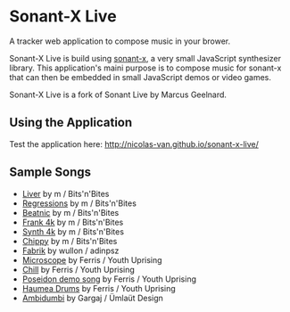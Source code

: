 Sonant-X Live
=============

A tracker web application to compose music in your brower.

Sonant-X Live is build using [sonant-x](https://github.com/nicolas-van/sonant-x), a very small JavaScript
synthesizer library. This application's maini purpose is to compose music for sonant-x that can then be embedded in
small JavaScript demos or video games.

Sonant-X Live is a fork of Sonant Live by Marcus Geelnard.

Using the Application
---------------------

Test the application here: http://nicolas-van.github.io/sonant-x-live/

Sample Songs
------------

* [Liver](http://nicolas-van.github.io/sonant-x-live/#N4Igzg9gdg5gMgUyiAXAZgOwBpzRgEQEMAXQ1AbVAjAGMBGAfQhuNWxGvoYBMFWUADDk6NexAK5QEqIR1qMAHkgBuM4fIbKIAG1R0AnACZ1XAO6FlCAGYQATgFtUaE4aYs2LnnzVyarsZLSKOycrkpQqoKeWroohgJ0nuaWNg5OOFAQAJZgCAxWhLy2PioMJKQ0ANZsABz6OKVg4mCkWcgodIZoACwNEQy2CNoIhLl6aABsk33KDPajxAjFHfqJIFYK%2BVnai8vG65tWgwCOqACsNWj1BwMIkFCEUDRBhme9N7zahACeDMRZ9iCExwGy8X1%2BhHs%2FE6a1BAAdHvkTqhgTcEVAylC9N12NobEwNEcEKcoiA8RB8odkR0cOSkcSUbT8ZDofozkyKclrHZHKS4RREsYhEJBVhRcKsBKpZKZdK5bKFfKlYqVUqALo4GgUUDtch0N4y%2FW9EVnIVinGqy0m41ig0ms367DS%2FXA9UAXywOoFdttNv1DotyvlRsNPv9oadCv19XdnpAuqDVqTiZTirVHq9KHIqZzybzscz2fzxdzpfTcYTJarpeT5cLNYb1dVdfjFEb7abwpblY7vZL3bbnaH7fTLZEbn4IQ0Yh844CUlnGnCkVk45iqFe7N8jC5qV5%2B1CE9QNU8M9Jh%2FnQToJ98YRUemiOj0qySFm5aTiGWyuXyhSWJX6cpCCqJx9H0dhGmaVp2jOKYphmW5hlGK8BFQ1CEPmFp%2FziM4t1BKxtl2DcQSpBl0CMEjbnuR5ng3XDKM%2BH4%2FgBIIb1BRiISxFAJmueFESJEk8M2dFMX4CZcXxccBJ8Ol8OpNZZOpd46RZc4JM5N893SEB%2BSzUV9KwYxxWHEy%2B3VTVtVbPS0DM0z8wHPSujs2ygwcosXOc5sMys9zPI8qU3P8vy028ntgqCgRAvC6LItCwcIvCqKEv8pKYr80dvPHZh%2BBvOdvHPac%2BECRcuGXErGHXAqzE0nkStcbLj1PfLV1ofwioXKq7wiOrNCfTqGF3WrSUyHI8gKIoUVkUogJAlAzim%2FomhaQg2lQboDAQwYkLGFBugmAQIP6TCiI6GzKIInZsNhUiSToAQ0DQfZQUGainiveIGKGJj%2FkBNbPvBUS9FRPiMWkubKJE1SOgEG86Sk6lZFkm6ZPxMGtxUrjr3Ugaao%2FWRdN8iVEkSZK0rLCys3rQ1AyjC06BpkUGfNSN6cjRm2ep7BWdpjnufZ1LSbMgWydM4XBeHMWRZHOKs3FlzJbl6sFalpWZcJlXpYreKNYlt0xw0BrghMURmuNrwJA6lrSvvGlt162JNzNwa8c8Q2pz8c2esvHqyttw9Ksd28cZSIbZBGn9xuwhbZhm6o5ujhglugvR5s2oYRh27oanQkBSmO7D4lkfDCIL87qX2ovNhe6AaJeA0Pi%2B34fqCSuwSYqHW5EsHO8RDuOQJLhu%2F7uSyMR1GEf7vuyXxZ3eXxgUxUX4nF8V1e0wpygfL5vNt8TXek33gsfLX3tlZP2s1fPzWqav1WtdlnXT8vx%2Fdfv9Xb5TM%2BX9c5%2BP%2F7PXMoG3cEbO2Z4rYmwti3M2vtwH2zoluccs9iJBzdk1fgVs2qQNQNcQ8MDHyxBDEHJBn54zfjGn%2BZYCdY4bnWjeSCy1VrQwwFuUoW0M4oQmPTDCCwC7dFbhdE6zgbhg0MPoCYT0q53Brm9eB%2F1vosUZA3AGUM6B0HYCDekJIhEaKhhgIRcNCQT2nhSEet1h7UnRsyTGhhlIz1xnPHABNgyGUXmaP%2BEUNQgC1JTLeYY%2FEBg5qmEM1pQwOjOIE20rovJv2Cb6UJnMmyxO3uGE0EToxWi%2Fu42UmTv7RJvrkssv8Cn%2FzflknMOSykVOKV2IpZSMkALjFlYB7sIHlXNsVKqigbawMqgYA8GhiFrEPIbVEF5TZB29igHBrUGB4KDr0iiRD7EPlIaNX8E1STTWIBUOOdBMAISTitdohcE5sOQmtThaw848OWH086JdbllzIvoGoEiqLSNoigOocim4KO4j8wGOEIb8XLsCjEujsbw1HsPZGttFJkX0VYsS1w6TEPnnpFxiRnBYuqRrTx3jN66j2UTM6jMHRnWJdTIypLzTkpJfSqlhoKU0vptSom3Q6WSjcp0ZwIonIijQOyPl2L%2BVikFWKUVeyhUSt5TKw0krxXCrlQK9kPKmXSrVbFGJiqxUapplK3VCSDXs3VaalVCTzXGuZoak15qtX5LqUfMKjq8nH1xeU2p7r6mlK9Z%2FT1LqAr%2Bt9SFfWXBUGgPGXlLBnTZndLNgHeidtiFCOGcA3KMywFoI6Rg2N3V%2BoJoQTMtFX41mR1uYYQ6MdtnATjoYfY9Dk5fLof0M5O0rjgW4VhPYibi6XWWNo2FfDxKUWrg8GRcQegAubn9JR7cuIPTBZo5BOiuI1FsRSKFJIx4mNhQpceCLJ5cUMLDOxIcXY6W1gZIyWBZUBtFhvfJrLQw2nZW459B8OXvudJ%2B50Poak%2BttXE79aS%2F0qmSWGJmITf3GlSuBl9FqoygeA1%2Bnm9kg13vtW6jDIUAPBqddrbD%2F6HV4Zw8RwjVT3EZUaUAnKZtM0RujbAuZa4%2BqwOLSgtNaCvbtSgUHZjMzKo5vY%2BHchGzA5bJ2die6Fpc6LSgkc7Bhg6ColYenc5p0ehqM7SdeIbFDgPOXbC14OdnpSLHZ85TU6%2FlvI4oCx0i6wZ6YYJDI9B1%2B6bpRjupdcL90kn2BjfgZw90aTPQ4i9D8RRLyiyTEjQsH1b0g7Frl6HYsUeqWlj%2BGWClZavjl7%2BeWT4FcfkV1eGVPG2AgKYRAMEgtCKQNwAACuUJY7R9BuiAA) by m / Bits'n'Bites
* [Regressions](http://nicolas-van.github.io/sonant-x-live/#N4Igzg9gdg5gMgUyiAXARjQBgDTmjAEQEMAXI1AbVAjAGM0B9CWk1AdlxvoYBMFWUOEF0Z8SAVygJUQkQwAeSAG4zOdRkogAbVACY0ANjXcA7kSUIAZhABOAW1Rpjupi3bPe%2FVcLouxk6XQnH1oXRSgVQQ9NHRRdAGYAVg8zC2t7R1woCABLMAQGSyI%2BG29lBlIyWgBrdgAOAE5ccrBxMDIc5HQEgBZmiIYbBC0EInzHHt1EppByuzGSBFL0Hr6QS3lCnK1F5d1cDcKhgEdUOsxdGcOhyCgiKFpAjCN1zb4tIgBPBhIcu0D4gc3sMvhU7AIMIDXgwAA73I4IU7oIGw%2BFEcGOTDJEBaaxMdQIpFCXEQQqbSwnTI4vEUxGoKEksEQxJ1XCM1JWWwOZEgGGUHAC7A4fb7JyAkXYMVC6WCiVSvp9ZJGPr7ZKAvqCzUy7Va3U6gC6uFolFAXQoaEmOsllsFFv2ODtkvitptTpd9u1jvd0sdaGdPtdfoF%2BoAvthTZQ%2FcktVHPUkffG0AkE9HJcmHfGY5mUzmgwnARng2GIyhzfFWVmKwmq37WUmjBma7oG06q7by3Gax369X80LQ%2BGQGakwWrXrx2PJxPxwOS%2Ba0G2p0vp8vV5hZ0PI821zuV3uxxuzfvj7vT%2Bvi5vSyfr2fl4f%2Bbeb0%2BDRej4%2F38%2Fzxu5MwBBwQqIXhRABngSFI3hyOEkTBHIMR6Ik2JyBy6TcrIviuH%2BHhiBB6H%2BOBwFcGEyhUoRDBwXECEpOYnIZMB2R5AURQlGUAyVEQNSoIkQgtG0HRdGgXH9EogzDKM4woD05zcQM8ztEsji6GshyWNsux6CitJIgYmBCNcCC3PcjzwUpwIfN8vz%2FN4hzvKC6ICLpmxwlAhJWY5aIYsBjJyJp3iMsplKeTSAXEnidm%2BXiyFct4fJXpOoqSglThJdg4qJWlTjxclTifh%2BMqGiAxqlnOFocBOJVWuVMY9KV1o1XqlWetVFVNeeg5vjlHWTg1lX3qWFoarlnV7r1FBDYNa4jWNU1TpN43TTOr4PvNc0vm1S0rctRZrbFm0bf2i07Xtm2ht%2BBK%2FmcxiAfZl2gQEOHcFB90aNoT0MJFtFoaEGEXSEfhAZ9f1gYEAMKMRBHoeRIPvahWS5PkhTFPJKDaUJFQkFUtQoIJswDK07REJ0qA9GgMzlEMIxjIEPTaf%2BcwLEjebQipOwMxpAVYPE8T7NCNzQIZTy6A5nhmT8fxUyiNnfGF6AvIcTkuVjKLy9LWCstSpLecFbI0uSWvqwr2KMirdT%2Fuy1EodF61ZWlmVpal1sO%2BlR1nvlhVUJe5otQGHDdU1DUOl7vs%2B37XsB8HNXlf7tXR2H0clbNy1R2Vgcp%2BHcfVSNSfO0NCfZxtue7VNBd5znB2jSX%2Bdl4XR3F9XHW1xXn4nReP5uCg%2F5yNh4PcHhwM3Y93fPbEUyIQS0P0h450oGrpFdyDvf3URESL2RL0UaPX3j3RcOMYjyxYLTrHo%2BxmO6NzPH44TEmrKj5NiYEBic2rdNyXslFM6pSNQv5dISZgBj%2Fj0gZB4Tw2Cy1MqCCy4toSSyZETbEct4Q%2BTiErdyAg6hrC8gSZBIVSQ%2FyRMEPyAUGShQ8g0F4Zs0hRWAjFcu%2B5Ha2ido7ZKdc7xGhNB7eqocKqJAGgJJo9DuExmmN7Vac5WFFyro3OaDcJEuykXI%2BuCjpFKO2nQlRH5ZEaOPFoxRE1lF6KfM3QcrdMIgTnjdBeg9QbL2seREeN0t7c1IlPGeuF%2FpYX4HddAbivoDxBvY9%2BpEnGwwYgjZiQRD7CTYhxFAzoLjBAvnxdgXEmo42EnfSmZx%2BGkxkvTfeDRubKU%2FnsNmv9BZC15ncEBxkJYgnMmLH61l6lwPbkUtyzlkHtNRM5FWlp9aa1%2FrgskCthk4O1qSaWwyt5CFoclfYgJ5kpRtsspZiyEoLISsKZZCpsBKi2Y3V2HDhwYG0ZosuGBFyGN3JnC0Zym4XMTJaSOBgPTXOnJnZ5PQmgCT6AJOq9yZqPLrD0ZIAkHS8MBcNAxUL9FqPeY%2BXRsLdRIoRSikMp1uBTw7gSCx5ivH4U%2BowfxN1yIk2cWPc21CKVfWxZ466v1bqEo8CSxl9jMAwXQlvKE9F4ZMSRtJaJx9YlYEFQwPGyT0DYzJqJLJ6B4iPxeC%2FNSUq1bFJZqUpmAUWTxCuJsKp%2FNakwJaVA1A4Dha2Q8kmYIiDOkBXNcrK1aSsHcHGfrfBVIiG%2FwoaQiEDRDYRSpR9XAtCTxrJWesjKyzZSrI2dGlRRyioeyDj6QSELbSJA9AJLNkKIUCK6tmF0EdAyBxEa1YqubJSVuzaIiFfDq2JAjmW08hgWz8J9AYNtbBsqZ1eRVPtMYB2SgMNlKt%2BbwVLkMDm8dQ7DDjrTcOgRqLkV5RhWiu8a6V0LXhVuuF4jd3Qp3eunRm7j0HgxS3M6bcN5XVelYolNjoKkrXvoNYSEg0w0ZVPDegMV73pZWDTlX12Vvq5R%2B7wvLd4RLPrkoVGNOJiolQTLomaDDPwGJk8SC4Fyo1kiqxm6qVXf11r%2FNghSTIiWAUZOIPQhawNNcjOpItpZsAo%2FLZBbG0F6C5hM%2FErq9Z%2BRIwQ3jyCfWTI8gkQhgaqHBt5OtTqSyJTxWU1uxN7t2qNQBcnLTXUhG6a07nFNgidNFtrauIzy6z3ls4QejdR7bPbv3VZuzTmHPnvs85xzNnPNAo825zUxjqBXoEKBnuHj8VA1eqy2Ca8FxQnfTJ7k8X0J0sZXi2eBK%2B6MoHkBlwgSf1vXAygocO9wlI0zajGJmNvnVXQ8JJDV9dUjrFZhh%2BugwFRIYHhpGDiP4aonlq3%2Bzo6jEco3zGp6AOVMcgY0xWxrmNWrYELdjAU1UdNaRgANGtsHsxE0Jz1QVSO8eluQ3j3KQ3ydvKO7ZWp4oxuu9gO7hz2FJo06Znz1m3upo%2B%2FtPzP2tquf%2B6uv7%2FnfuA9BwD7zEPgfg6B59y7cPLOqYvflGwEATCIBQxyxJUAeAAAVKhLC6M6EMQAAA%3D) by m / Bits'n'Bites
* [Beatnic](http://nicolas-van.github.io/sonant-x-live/#N4Igzg9gdg5gMgUyiAXARgCxoDTmjAEQEMAXI1AbVAjAGM0B9CWk1AdlxvoYBMFWUABk51GfEgFcoCVMJBdGADyQA3VDnmiGKiABtUAJgCsRkdwDuRFQgBmEAE4BbWWYNMW7V734vNtN%2BJSMkJeylBq6F46%2BijGpn5ultZ2Tr5QEACWYAgMNkR89r6qDKRktADW6oJyxWASYGQZyCEgxfYIughE2ahGAJxsNeEMjt0kCIWxRhi4Noq5Gbrjkwaz8zbtAI691WsM7ZBQRFC0wcYzIHPeukQAngwkGY7BGld8N%2FdEjgIAzK%2FzAAdjrktqgLlcgVASt9DBpdHYmFoNghti14RBcutQWiEcjUXJ0dCBASEUlbA5nC0AZQcDhVrTsHTGcyfth6czVqz2QzWUzOdgZoK2cymbyRdhWaZhNLsDK5bKFYIALq4WiUUDNCiYDjy7WKhV63UYHX6w2m4364RmmXW2VKgC%2B2A1NIt8rdlo97q9BtdjN9ZsNDqdIE1tqtvptEZ9JsjMejHoD%2Fqj2qDzpQWqj4bj3vdYc9%2BbdqZDLuzBbLOfL5aLmortcrdZz1coDfrrZb0qb6fbbZ7tc7FG7g97nv7Q7Hw479qLCncAgAbGYxD4WjPAtJfDOwhE5DPouo%2Bqs%2FIwySlKTu6G5mAJ4lwAsvz%2F5vJJ1ygAByhVQbi%2FaPT7w%2B3hgTwpNJMmyXJ8gmIphlKIgKkMXZWmGOoGiIJp4IQtoOi6HpYlfDADCGFQRjGSD0APPYbEWZZfCuPF1DQQRjD2A5oGOU5DBMPZ3juB4nmCOQ3g6HivmJPZIRBFEaMBYERN8QkZzonEMVo7ESWU1TcEJWSlMAqxyVSKkaXFBkTOMsycCtcyrNMmzrInO1VXVYt0zQH4pUrVyW1c9yK08%2BtR3s8dBwCoLArbEKwtCvtHTTAdIvi6LgxrBKUq9CKotSy10syjLJyS5scsK5UYucuLcqKu0pxKmcr1Qd8jyfL9uDXfjFwYLcmsYPcVy0ICDIfS8PDfLxxCau9n1ahJ2s%2FHrH26gbdOSYCWnSLIcjyAp1E4xCiJguCUCMQiGGQxpmjQAZcEwzpuheNg2AXHbiIaUi0HuiiqJeijsQYtg%2BniK4WKOE5gj6VlLnmbj7keZ4pOuYSYRaCFgUU%2F7pKhbSGPq%2BSkQ0kBCRUySdJRzSEQx18ODx0k9NPXxqRcjkzO5CVhVs1YhRmNmBWFGYGVWJmGXZrmfN7FUQDVdNYtjBNkyTOM83lmWTVtQMSuS8qhzQAxeS1xkdatHXNe1n4IoVuXZfNUtTYt%2BNEw4FNVZLeMsydv07fN22XY953nY933jX7NB%2BkZIObRDirgodrtw9S7L1ZjyOyujqLY6TicU7j5OquDGqhop1d7zalrOum8Ji%2B687%2F166nlsrx9apQPPv1G2bxqCTwpo6yIpvL8ipr6ylD1WsCNtIo69sqKY3KOk7UOaAiMOGdprpwjAfnw%2BJilGZ7Jgr96lk%2B8GJNRAxXMPAGEEONizm2wSPl4mGUD6LihM%2BBHNYppGoUU8E0aJdRfpJhiBS31AGYiPnJXE2IwZaTfmvUB%2FdaYFQsgmD0qwbQKjQQafUmDkHoN1Cg1kY5RbiyoKVUKhtU7FXyi5AwpYM6RXTtLehDZGHMLTgnNh6tWGUP8hwnhQVuGcPCnwoRmdqGJ1EYFB004tD10bs1AuDUi6zSUDNB8XVfxTBvFXJaBla6DQEPI8aY0nxtxQBcACncFrdTiF4BBsRcBD3WhBSYY8SBlAnq%2BeqtR6inXQkdJe2FghsEOhvYYW9qJaL3pEs%2BWJCZ%2FAwD%2FfYF9WLA16P8OGUM%2BKoAerfeG84BK%2F2%2FmJGSCM5wXGxtwRSakwGKThJAwmFMYECFek%2FSmGJ7FyDphIuytlTKWWQXzLByCxQyhmOg0ywt2zEKcqGPWutCE9kwDgtyBp5kUO7GgNA745QB3mTaA2qyrSrI2aaQ57lvILITIcm0Jyfi5nWUcvZizyFbLWS8ssepLmXJ9nc0w9txFeUzMHJ%2Br1cFLOBWCkFipBEu1DqCtg4KM6wskY2ER%2FD2GAoxUQ9FqLMWS2xewmR3A5GF0UfnCaxcrFtR7rXY81c9FeFJVNZuC1lFtMsWoqImjd59wZQPRxoFnGbRaMUceqAfh9DnAxS6SFfGz3UHhfCsqiKBJunVRic4HqbxIjvXutEPorC%2BoTOcUrmIpKBuxKJh9Ib32CKjTJf90AWkPuJRSYNP5Os1vESpjBqmgIJqiep6lGmgIxkYYNi19KUg0N070oohbYAXKyGYpgFz8jtgqFN2A03M1TUm7AJp3xP2zbmmVRDHIS1KlspFhLEqxVOXiiO4iKF5ibVWBOrblXtumZ2w5Oy628JbYcj59Cfn4urYixkU6oUZVnfHFtbB3xoC1dOgd5DV1cM7WwXk0rp2jvsiu2kGAn65WeYyI50tLZh1RdI6qsjc5ktEko%2FgZj1El23DSzR77OlMsfSy8lTdX0vgWp3DQAEbE%2FAegBexYMnHgRFZgbx0F3GwQngRDAC8iIzzQuYxJKrknL2CF4gjESXr6vWIaiVxqg2CD6DKw%2BgMr7qB%2BLEx10NJp5NfgIV8Hqim409dpGpwDCY1MDeoAN2IHrNI4j6qmuiBUgDjZ8rBlk8HMnwWpjTpoUFadrdMytpC1aDtzJevKBKe2fLM5VLFlne22ZM0Oizjn61kJc05tzdnhEOa8654zvmO0%2Bfc2lLO1AH2GKfcXZR77qUNVpW1ex%2BjZztwAqykawHJqctLi3H8MQCLge%2FLBwVa0EOjwI%2BK9AWHjrytw4HAJWF1UN1CaR3V%2B4MmUX3kaw%2BKNeNtPPpfNJUwkm2o4zk5%2Bd8MYnxKV%2FKT02vUut9eAomcSg2SZNWGt%2Bf14H8sQVHXyDNS0Fo4Mu7T7580Lg4OM4UYoE3newKCgRhmG3WfjWHQOSsb3Di%2BdMA0n3zPVp%2BOuz5h1funsZHOTBXkQdWgh8HeFI5O0ntbJgMHdXftXY1had7oOEctpe1c3Ub2jAfbBwcg9msFxGjtj9q0f2bPPamQT00ROSfXMp6aH45Osc0%2BhYWTtgO2cJmh7z8HkO1ns9zMLld9Ipd06oQ2pHuomJGlR7LjH7yDSc8%2Bdz1nfOgvttbScowMvQWw5XQuKF2zjaI9J2sxnKPfuh3V%2FrRZrkD1k4vf8430Lpfg4tzO3jAdgUBb59I3A9gIDmEQM0Q6JHEI8AAAqlAmM0QH9ogAA%3D) by m / Bits'n'Bites
* [Frank 4k](http://nicolas-van.github.io/sonant-x-live/#N4Igzg9gdg5gMgUyiAXARgKwA4A05owAiAhgC7GoDaoEYAxmgPoR2moDsetDjAJgmxQAGLvSb9SAVygJUIkNyYAPJADc5onqogAbVGgCcAJk1MA7sVUIAZhABOAW1QmF9I81YdN7iRtd0fAWlZFANvRhUodWFw7T10Y3CLK1tHZzwoCABLMARGa2J%2BO1QAZjCQNUYycjoAa1QsXAqoxjBJMHIs5HRsABY8SrsEHQRiXP0hdgwBlocx0gRilCMS6ZBrJXysnQWlkrwN%2FKGAR30ANjR5Q6HIKGIoOhDMM4PN%2Fh1iAE9GUiyHEP26zewy%2BVQcgjQLyBjAADvcjghTih%2BtC4VAwRCSmg8DpbMwxAikfJcRB8ptrCd9Di8RTEagUSSMfo0NiQIzkjZ7E50HgYVQRCJsSYhTgRWKcCYBThpi99v1xcKJTg5cqcP0VRq1ar%2BlKpZxdTgDUIALp4OhUUDdShoVai2026YOu2O%2B2ul3u52ep3et1e30%2Bj0Bv2B%2F2hjDGgC%2BOEtVBtuDjdvjJSTKcTaYTGeT6azmdTuezeZzRcLJYLBcj0ZAVqlQZrvrrHobnqbTpbtrb0w7FZjKEoddT%2FbTg4Tw6zo9w48NU%2Fz4%2B7Vf50%2Fri8bU6Nq%2FXteXzfXa5NUZ7fcXA6PQ53Z4NM5PI%2FPO7nVrQ7Gxu5vz9fL%2Ffe8r1Y%2FP7ff4%2Fd4Lv%2BwG%2FqBAqAb2IFQWBv6RnOigeIInD%2BOIAh%2BAhEjBOhBKRNErIIXEzgYGsCEcqk3LyNw7gsEh4S%2BDE%2FiBFIMjYQEERqFSjGMIRyzEUklicmkDGZDkeQFEUfiVNUxB1PS5SVG0HTEF0%2BgYPIgzDKM4zoEIFwopUcwdIszhCFc5LbLs6TQrSSJnKZryMDc0D3I8REooc7ygr8%2FxWR5ILfMQ4LOO5mxooSfiHGFgWCMSeIITZfiMocCUMUllKpXi0WJXiZFcn4fKQUq2LytKoo4C82KVTgnD7BO06ldiLwGoqjrlWVJVNUqIiSjBuqmiA5q9geaC9PqG6jWeI1jTWE0XrN43TdO80zYtn4HtBG3vlNk0Tdt4H7vOvZ7b1J2bftX6xstS2raKV2Cndt03cdK0LY912GhB1oPc971zU930A2Nx3A7Nn0%2Ffd%2F2QztUNrttINA7to1g4D0Oo39p1o59Z0Y%2F%2B4NYzjBNQfj2Mk2BcEHQhNFeChfBoQxGFBCx9M4RxPI0zxRh8TTuVCfhbiIQ0dF05R%2FOYUzItsbhnFUdxugmU0Ms8xRGTZLk%2BSFMZvFrFJpA1PUKBqTMqitO0nTdJg6ktEMIxjE8RhnFiRuMIZlnLEY5TJRZmussl6XsAYjvQk5dwPE8vSAn5HzfN5IQhbTUdMsscdhSlZmwvCWXLLFpLxel2dkuFbNpXSBvUqSmdnAyOUCeR%2BVAVOJWKvsz6dvVTdno3ZXN1q2Ld6TfVmhah2HujuMPbD49o6uxOvWPN0T%2FPv1vRDH0Hd%2Bo8%2FuDN5b4K9rzfDj0z%2F3J0%2FXD%2B%2Bg2v9fH8feOX4V1%2BEy%2BR%2BPw%2FfV3yPL%2Bf0az%2Bv1%2FP9f3%2FCM8ECRUxQMhBmMVTC02YiECWyhWZwNlvEQwLhSI1zysscIoDwGi2FkLGBrF3BS2ZmxDmQg%2BZsSVqUFWol1YSQYjrPWExLbG0UmbVSLDHKaVtvoEoDsoQGXmN7AwPtzI7E1i4X2JdsBlAcsHFyTwREOU8tHP4IQoSR1BJnNARhRHp3RClDRoUM5BXQBNNkcUCSpzLgXFKrJi5IiruXUxOjATsnQbzXksYio%2BMVH4sq%2FiFQBJvJqdUWpQnakidiGUsFB5DWHq40CrZN4rCSe2AC78dGdTfNeHJ9s0l1VfGDVJF50kXlSYk3ercawlI3GUjcFTanJMqcU7JJ5Yb5Kye0hpbTd6FJ6aKfJfTpxDOKfsSpADcYVJKFU26wpdoYHlBgMIkIzhg0fJMzZa1h6%2F12avC698tmAIOR%2FPZ19%2F5nJxuTSslNPBgKgfRRBYtYFQOIYgjmXM0EpAwag%2FmoCFa4MgVxZ5%2BgAWSwQbEOWWt%2BLfKEoCESatxKa04dJWSyxLjsH0i0NhylugYH4YCDSNttKXFMvZZoxsXbCI9mI12kjyTpQML0Jo1wEC3AUagRI0IVE%2FDUdTTRAVTF2QcindKEdjHom0eSxkucS75ykUiexNI%2FY2O0VmCxpIqEoEBAVa0vjglBMNfqkUmpqkbn1S8TgLx%2BlSjCH%2Bfqg1qAJNqZc%2FuYMRpHNfmM0UZxemetOq0n1dr%2FUk0DZCHqz5Vkhqfpklkgzxn1Ndb1d18pOklD7tGommS01JgzWPM1ZzPoGBWXGpNob35lpftcmgIC7lgtQkCiBWESHwKiKxJgPFEFaoltROt%2BDCHQObT29ibaSHuE7TCwSysqyqzEhrJYwqKVVF1jJfWhsl04pUsiQwTtrZaVjnZZCgijJLDQFgelWxxGnocnYoQ6aL3yNDvoIwaceUx3pMo%2FyidIQivhClNYkUTEQiEE0GVVi842IVdlUk%2F7VUuKwMhdxsLp26uamVKqT51xhOmPsXDqo8MvEI21AjbUiNkdI21UNcSnX3mWaKOjmAVkMeY0x1j9G2OMfY1xzjPGWPcb47xjjAnhNCdExczN%2FG2OChE%2Fs9ak06O4wU5vJTsMVPTgU%2BJytC9bwVvk8GnJanI2GckyZ6TYndOCfU8GyzZmuO2fs1ZuzTmbOmac2ZzTEn7W6a01c7znmA1%2BZ8xtatNNsEPLwTTEFLaR3RHeVCzmJECRat%2BWxf5%2Fax2DqZol8Fo7h0fOy%2B4ZLNDEXzvpE0Rhq7UDLPYJwzd3RGi7u4SSrAvReguGPXSrmnsr2%2BQZSXPhGBkKsvZU%2B0IAHgQJ3fSgIx8ctEuPMYBgx6U9FRVMVgJVOdwNysg31xVkGxVwYhAYNYSGp110OTk9DwT9gmBu6qW7MEHsPd2Q6oe9596LK2obaTi9pM9U49BC2S07XIyBp9wUpaNzffo0DSHNYMD%2FaUyyTDsMd3SZmiDzJH2dSig9ReaHmBYc4%2Fh4j6zePt66PUxj2TOz%2FNnQ80FmNJzGf08C3TsmbOWewU5%2BzrzzPefJqARTWttFIsRabeLV5EL2bxc%2BUljx3JAQyzS8C8XgKh3hDeZC%2BICXJ212ErOuh3sjBHpaKi%2FWRh2vYtNri5wVvjZ7p4eigOTsqVLF19ZL2ewb3pV6LpIbmxH2uXQOwGbb6%2BXIk%2FQnbRrXf1LZLhe1bggWs2NlUSHbhcNuFzcZlUxBgoSnf1%2FIVDBNxTjJ8eX9uNZVRl4NaqKjA03uXSekj3104zgRrp8jAtzmNmCjOPprvWOe8A6De3v1pNw3t5x5CTDU%2FtnrwF8BBnS%2Fp48650U9fq%2Fv5b43%2BeFfe%2FzpycP9zuCeA7AQDMIgPFkJytQF4AABWqIsbobWIxAA%3D) by m / Bits'n'Bites
* [Synth 4k](http://nicolas-van.github.io/sonant-x-live/#N4Igzg9gdg5gMgUyiAXARgEwGYA05owAiAhgC7GoDaoEYAxmgPoR2moCcetDjAJgmxQAGLvSb9SAVygJUIkNyYAPJADc5onqogAbVGgBsaTUwDuxVQgBmEAE4BbDQvoZmrDptcSn3LwOmyKAAsnowqUOrCodp66AAcGKHmljYOTlAQAJZgCIxWxPy2TmqMZOR0ANb6QvIlYJJg5JnI8WhxeCW2CDoIxDn6cW3GICX2faQIRejsiSBWSnmZOhNT8vN5XQCOTutdkFDEUHSBGACsIXML%2FDrEAJ6MpJn2gQZ469d3pfaCaELtl4wAA6HDYIbYoXAA4FQL6CIx4HQ2ZhiUHg%2BSIiB5BZWLZODGo1CQ%2FHEb4cC745LWOyOFCzQFUYyJRk4ZmsnBM9ksznMkSJXAhZn8nCnHCvADsOHaIpEMpwsvlcsVCuVSoAung6FRQC1KGggokVYalcbZXqjQq0Fh2ua5aqAL44bUMrDSk1um0et2W12mq0m%2B2OkA6s2Ky3Wlku91RkSW0360NBX0%2B6MR8MygNOlC6yOem2xhMGlMxnPGsP%2Bh2Z3XYIs13O190ZoPOust%2Bu5xvBjBpts91vKjsMtCcS3GPtRzCvNB63vRgdZscLmfpitN%2BdL9cL%2B2NxRuQT%2FHfeKLOHgSAI%2BFHhSLyHcxc88SmpGnXly71D7l%2BH590PxSGR31yXv%2BjC3keviMA%2B1LpFkOR5AUkz6JwIwRKUpDlFU6A1B0yH1I0xDNMUyFdD0fSBFgBhkVhqiMGMjTwdMszrFYSwrPobzYriKCDJhAJ7NAhzHPopyvACHz3I8zyoAxVzdJ8JKCBgUlAiCOJgoSbFKTCcmoEERJIjuKlogiSKMRx6LGaZRmYlpR4UhYVJpEe9JrjG3KuRy7lch5bJeW5nkbr26ogJqWaVt6oYlsWrphWFkWliW0XxRFEZRZGMXJXFKWnHO2aZRl4UimlaWxbFhVJaVBWJblJUutli51QFK46vVzW1rV%2FktR6bUde1s6NVQ3UDeWgZNT1g39n1zmjVN43Df103zfKW4rjuLBwiYfACHe4j%2BH%2BoEXmoW3AboCGzDuEEOcMYGrW%2BoSfrdO2BO%2B35hAde3PSBCRJHZj6SXgGTZLk%2BSFARVFlMQlTVLU2ENE0LRBOcIpIVRRG9P0tJihgEpI9R4x0UOilMcsdGQiZqno9xuwIPs%2FGPYj7wyWJTwvOpomwqgBhrAs0IEigwnrNz1lxMJ%2BL6RZID4qT4LDBLHFY8SpIYcLSLnU%2BeBOZQKrGIKXLa1rnK4HrfI6%2FrC0BRqWqrjl6V6hK5UskEtupU7BUO%2BlJWuwlFUu47uU29bzv2z7%2BWB8l2UhuHpxMomCYxpH9sxtHEdR3GsfJ%2FH6doHHIYJ6nGeJ4nWfRznLKFxgYdYFrFf2wbVfFlrOkRpXTfV434X1zXlftGWmfFuG3enL3qZDz3Q%2BDyPlpil1psDVPY3TbP0%2BjQvc%2FNcvi91WvK8bpv69LktgYre4KBYwem1vdtv6BF%2ByivdfR2xG0J8oirv3Hq410oIjYF3W%2FG2X6%2FYFALoGiMddA8Jf4v1pH9aCgM4KrEoihNCkMEE4VhgMNoCCUYkUkhjLGoxcZTEwCTbEzE8bqQMghCmCxeIHCOIEQwilWbiROCzBmbN0CnGIRpHmfMuYgmsuAkWKIKE2WMuxMm0tzJk1mPLH47AlaYkgZCdWdY9ZskNsbdRfk1Emy3umc2IVLae2HqleM0VE5%2BmMd3UxTJTFjwDtYl2tiXb2K9iYpx1sLFxDDg3PUBtTgu1wAnfxgSW5%2BJLsEkO4Tw6%2BMsZY2JXdfFeIznExJNdElp27omcuyY9HbwmhrXeHUd55JbCUopbZymlNagU6pq9akVPqbNSadS952m3CiD%2BT0L6HVPLtO%2BQDLoohAvjdakCvzvyPk%2FZ6P9v4PSAoMkBsQxQTPAt9SCUCgwwNgsDTiCCwYQwwlDKiqC8ItGOYwLBaN2BCBuQgmiLEwEXEYqQqYBMOIBKoZcqmfE6GSWjiJNhzD2asJuPcaypxhj82UhxLhAsFYGAUciHgIizKYklniKRhlxZImsmitZKQNnyBUf5HRZLNHG1af2Ax1AjFJQtPSt245GVJi9Cy20DSqVtOaYUrlfYqmNKLAKvlQ1Kwiv5ZywVm5JXipqTy2VZSZVSoah0ngH9pk9PPn%2FM8WqgF3xGTMMZ6yHKnRfF0%2B6ghVl9OZr%2FPVSyBgXDApA2Y%2F0YJAzohgYYJQDnoUTDUC5pz8K0gRhcTo3RUaBBuVG%2B5BDUBiixi8ombzyGy1%2BJzb51M%2FnxH%2BPTMFDwmY3UBXm6yfsoQwrJs8vhmkEWISESisWEtxFS0sjzOWuKFZoDFEiyBwwSWLm1gKE2g6jbDpwEKXJ09ArBVpcGdlCrRVGPjPOzqBTMDdmXQ2VdDdBplhnquudyrzTCsPQukaG6j1KvPaeuaV7DTHoVfvGgnSj7dL%2Fr0%2BZurb7rRAnfcZoRzW%2F1mR%2BD9qy7W%2Fx%2FV9QlDl5CutgbsvU%2FxvWoXBuhMiFFsaBrhgjTB4bsEQijRch5eN0OJsee8smFcvk0JpvoBSoLPjAs%2FvR8FHasCKW5qi9S8LLUttFmTfFGLgE4vRR8ltJbXbCYJfZVWIA%2B3zTZAbVyQpxVTotme5lE7VEHvbJevKnoGHBz3fKlMRUZyZ1HBpwzm6eWmdvWqXTdmhD3pPcuYzjnr0tJc3KsVXnFVud8zU1VTB1XrSAyeED60wM3lAaM48ZhjUyaulMi1QFrULK%2FeBmLhqIEJaggDHZdELk%2BsktxOoMMzkldK4RXDaMMD%2BsI7G%2Bi5DXk7CbfoX4Zx1LUazWcOm0k82MfTazPFXHy3YuhdWnjkm%2BPYsbTzATDb21TdslBmTcn3N6NU4Y9TG2OX%2Bd205hzAWZo%2BYO3t07x2hVHdvc5lT13LuuYuwd27LmlqBVsBAUwiAWhCSEMJJAvAAAKZRJgtCwEIO0QAAA) by m / Bits'n'Bites
* [Chippy](http://nicolas-van.github.io/sonant-x-live/#N4Igzg9gdg5gMgUyiAXAZgGwBpzRgEQEMAXQ1AbVAjAGMBGAfQhuNQHYdr6GATBVlAAZOtRn2IBXKAlTCQXRgA8kAN1kjuKiABtUAJjQAWDYwDuhFQgBmEAE4BbVHQ16mLVNnm1X49V5o%2B%2FFIyKACcLgzKUGpCEVq6KHp04f6u5pY2Dk44UBAAlmAIDFaEfLZ%2BqgwkpDQA1k5oHCCVYBJgpHnIiYI9OJW2CNoIhIWohhh0zs3RDPYjxAjliQCsyzhWisV52gtLxiAbxQMAjqihABx665sDkFCEUDQh5ymHfNqEAJ4MxHn2IZ43oMvlV7AI9GsDpsAA4PI4IU4oQEwuGEMHsJraGxMUTwxFyLEQYqbKwnbIgQl4sY4SlogR0ZZXCnY9LWOyOWIgaEUZy8rDOK58wX8rDCMWiiXiqWSmXSuWyhXypWSgC6OBoFFAXXIdAMEt1aH1emwwl1Jv5enORqtyoNRsNpuNRvNuptFrdcpVAF8sFqeRCjWtHW7Xfq0OK6OHFYGY8HrWGI1Gld7fSBtcqM9HM9nFSm%2FShyDmi1mS9m82mKMWq6Wa1Ly%2Bna43q0X65Wm%2B3m1nWwXO72O6qffnC%2F2%2B73u8PRyOO97ywo3AImnPfJyl0FpH451EYnI5%2FF9KsTAxWZkOUyuK5mAIralePwN95b5J12EIlv7wEGHuUAz9uejxY2Syb8cnyQpilKRYKhmapCDqJxQiaFo2g6LoklCQ1phUBgBiGEYQjQZYpkqOZ2kg79zn2Q4rG2XY%2FCoslvzoQQAyhbCEDuB4nn3SEgQ%2Bb5fn%2BalWPeEE6ScQRr0OWEoCpdBrgYaTQQEZZPEpOdSQRPxKXozTOW0hiCWxMS9JZACTz8bkCz5IURQFKdJwcrt1U1CsrIIhVIw9fVDGLOhDA4aUGXlBkrjLQdXJ1RoPJ86LQprPzwkCxkPOWYwwtTBtHKy3Nwsy%2Bz8pbXK22ykqBwy4qCsqjNx1K2rRRqqrGuTIqeyatq6xaid2vamdwrnS92EPZcd1xcRgnfJRVAmz8dHgs9cWPdlyT%2FAaUGvP9hoiMbn0mV8ppXB8v2SeaP0WoCMNyAoihKMp9BSSoYLgtbryQ9pCE6VBUpemYcOGUZv2WCi%2BhmEjaMSS15OonYyLkHTEUmZieJudjoE4kIISR28%2BJ%2BP4QkozYRO%2BYzI3xhS4Q0xEmik1F0QB1TsXUhipm0kkDJpbEKa0ozacMokzo5ORLJ1LBhSuQ1hUNZw6ul0s1RADUCyHO0cz8gL%2BVS%2FVlkS%2FkMBdNgpaahqVf1%2FVdc17Wf28tWsvHXUg3iwwLZU02DboDAQzYB1Dc6mWSqN7q%2FZ9gOeqD32qv9sPRwj4OHOjyOR161N%2BvcFBF1Gu8Du4baQhG7g30zxgjsjQ9%2BdQDCVpTtOP02m9s%2FfVx89z1wvyb%2F8MiWzlLrAm6yL0fzgawx76hQQwEs8V6UP0d2MAw%2FpBj%2BkJQgNIiQfmMjPMhmiyIwuH2AwGLWNuVHHhCOhzkkgngX43GPHkwmlKcPv5MUznEmfmn6QZdmiUZ3TmY51mf9v6yUhLSWmBgmSUlLm%2FLkbZXb6gQQbeOkc5YK0oBFVWMdvblVasg%2ByccsFjlDoQgqBC8GFRwV1ch05iHUKrGQkh9DaGMITswuhtZE5UFxKtKuYgM65z4U%2BHOh5G6HiOqEE6ZgzIdymBXK8W1%2BEKKEWcPa0R64zQSMdCI0Cphd2uhBJYcgHrEBqMPR2A8GCtDeh9dAhgnSYTYrhf65iHGg3XhIze0MlhTF3mES48kj73BPk4A%2BvEQQCQBHfK%2BD8Vjvxkq%2FZEZMZLGTYJiBmuJX682JLJf%2BRJX4YTAQIDAKQoHSKAoLCqNkbLsN9qgly2o7SNPcpGNYZoLTYA3p0iGoY%2FKmhipGSWaBJaGFaSMi0ks9QtP5M0p0bTOloCtD07p%2FT%2BlRkjH0wUdjbYBjttMjgkZ9ndOWX000ay1l2P5BcqZ1z%2B6YN2fcqKBz3TPN6Zc057zLmbMFGgb5mzjB%2BUMAwmpOVKHAqYaClhUc2GQqbECmF1VoVgpBUOJFFCUXwtYbObhKdISrgEAIx840C6RH2rI3EX4ki%2FgWmUgWERVq4ofDXDaa5hE3nzmSj8FLBBUtOjSvwejwK3XBvdaCJjYLD2WEYmYVjJ5IkwLPH6888JOHOGfCxbjvGA08WDHegDKYSNJoEtG%2BhQmX2xhE2%2BwlokpNJi%2FBitqP76B%2BcA3%2B%2BJgG%2BNybJemRJjIGE9dAipuCZTWRFKinqzlFYYP7raaN0V9mxszJglWCb6qIoxQiiFYaM3oqzV2NNubBBwqzUW9NsoS2ovLaWsUlawWcP8IwHhQ1FH1sJc%2BAloiW3iMkW3QCHJy4PkbbXZtzLlEj1UduOIs1vweJvNAi6oF9FCqlYPMVT1MDnBnhYmV70ugEVCMUixv1lVrVSUyYia9vEzqolvbxkMGLhj0EyQ4RrgkrExvfC1Y6rXY2JqapJsldX%2FuJhgSB6TuCZPdXq8k%2BldLXkKdxYBAacBC0TSLLAXsC34IjeghpKbHKW0DpQhK3UGTmkTe7F2ms4rVs6nQE2mHPT5qrWWpjxbWPMZo5mjjst2MVt4xxmtVa63JwXE2%2FFYmiXtv2gSrtJc%2BWZwvJXJR6i64KZJWotTsnZ3ybkAKnuhiLFD30L0Bx26bF6B6MuxxC9jOWfVReua2qYZ3r%2FkxFiz6UZBK4m%2BqJ5qb6cjCUTHmcTZKwxRMk4LzIf4ZLZlF7JEG4sJfgyZPmOnkMVQY4Qupka8qZc4zm7j2aIp5ZY1xkrhb%2BO1sq0J6rNTBN1dq%2Bm%2BrTWvQzhwLYCAphEBdEMKPKVPAAAK1RFhdEmF6IAA%3D%3D) by m / Bits'n'Bites
* [Fabrik](http://nicolas-van.github.io/sonant-x-live/#N4Igzg9gdg5gMgUyiAXATjQGnNGARAQwBcDUBtUCMAYwEYB9Cao1WgBmyrvoBMEWUHEFwZ8iAVygJUQkfQAeSAG4zONBkogAbVADZaa7gHcCShADMIAJwC2q4TQBMjZq0eHnY1AHYPvfpLSgn6KUCrBDtTOmjootI4ArH4mZpa29lAQAJZgCPTmBHxW9sr0xCTUANYlYfRg4mAkWcgRpVYIWggEuagALN6OA9ilNt1ECMUoABy62Oby%2BVla45PuIPP57QCOPlNsQhvtkFAEUNRBjr0HC3xaBACe9ERZNkFTczcdD2U2AgDMvQ%2B9AADqdNggdig%2FkDQVAfgIhFpLIx1ODIYjkRtzNt7EiIGjcciCL9CfiUhZrHYIsDyAY6Zh3AZ3NCOICOEzMAZfEkOLzMHyBfyhYKRcKxaKJeKALrYajkUAtMi0P7uQXKrBqv6%2BNW9VVi9Xizm9Nn6v4a0084VSgC%2BmAVtK1htouqdZqdxvder5ztmOq9QuVlt5NrtIEV3pVAb%2BluVesDUfNEe1prj0ajqZjac1PJD9pQZAjGfTUcziajycLJeL7KznNrlbYubD5AbdczRZrZZrFerbd78ZrQYDHsbtrzBcNkqnk5n04FTcVyp77Jdmq7RpN3tX%2Bt6vp3y6NXYXLdnp7nZ4vwbHzfz57vl4f8%2Bv4cfr%2Fvc5tTbkTAEvkion4ew5DEQIgNRUJwlkVEYlQRIkn%2FehyTSKloUiZwf1Qd40P8BE%2FBAqRMJCZQwKiegYJQbxAWwpDKVQVDMhyPICiKGolDKIgKmqFB%2BkGNZSnqRoCGaPo2DQUThlqdpOm6IJdz%2BXRUJGMYJlYXosHWBZzCWFZYKBbEIVgy4gSOaBTnOPQ%2Fw2W5vmeV5dI0%2Fw7keYkBESGEwX09F3LhFzSRRbhPL8rEcQiPECVCokSQislTApdJqRPdkGU5ZLoQMNKUsZVKUvfN88olGUQDlfNx3iXLzzK%2FLZ2PfNaFod5JTqhqqvKycaqVWg91a0Umpatrn0SvrusfdrhrGt9RqGqaPwG29pvmgrZoncaVrPSbVo2%2FrQxfTbdqta0v1RDDpkMADcIQ%2FCgig7gIJIjRtFYNA1jkGj4uepwXAELCuE8QCKLwgICIiH6FGI4GPvI2ghmo2LkPshjcnyQoVNaWpygIKo%2BimeqDBAfiGiaFo9jE9S2g6LoehQBIcawpTGhRqGqKxbSUbWYKDLiP59mMhBjjM2TUKsr5HlsoJZgc6znKiqG2YWWFwtxjZ5d8uI3JAMK5EC6L8k0kLcbCrXULClX6oxGLUlohK5qSrLmSFFlMCSWYncwA89t2wriooG8lUcd2Fv27baXqgP%2FdHIPas6%2Bber2yrw%2FHMPQ%2FayraGpzkEi60OhuTkPnSwVPNyzsbk4SRko%2FGmOjX9YaU%2BNdai4W%2BvE5WpuG5bg7r2%2FVwUHF4C%2Fuus7QPBm6wdxuRIbQVCXthy3rvQ7v4JBrx%2Fuwy6SOcW7h%2BiB7pjnxCZ%2FioQEaY5HJiEUp0cxqnz9qATCdY%2BgpIpoIZehumdJQRImc0lnJkV3WObXEfrzUyZwLgJG%2Fo5GyLwrpAklvCewSsPIhSAcrKKZt%2FIMC1hg9mXl1aYhQdgY26CiHIleihbANJrYzg5O4JI0JAS%2BHeJnZu01Pbyh9qwiu%2FR%2BTJx4Y1fhRo3bDmTM6YRK5RGCJ6vwvh4ihEPjESI08iiKo8LEbI5RUiFFaJ1HIkUGiBGSLkSo%2BRhilEzQjkqHR%2B5zE0N3MOFhO4TQDjWktEx0iDwmNTuuLx1j3G2O8eYgxdjjEJHNL44xgj%2FG6N4UtLhbC4lt0bh3UMXcBC91RMvAeOEh7ZM3mPaCO84KnX3hbeKBTSLHT%2FEvfuAMJBA2dO9Ui%2BS%2FATwqc4chrBsDHyRixVGbFL5cV4n%2BfGglhJU16BAiSbEn4yT6BA%2BC78Ua6HgszZYrM9IhT9kAkyJwwFuEgfA0WdE4HCwQZ%2FNgssQTII5uLJBPkopf1IfiTWhD8H4lwUFEK4tiGuSme80pcUqRrCoctJJ8TyrsJKj7OqDt4hDghZeVuiL3zIvBflNFKKkWJKxZCnF6Li74txSNIlBKMWkuJRYhOZLCWHW4MddSfdzpMtySUze2TyLZM6VvT6Pg6nrxyUDPeLTsKcuSAfKkR9siI2YqzQY0z2KcQfnfISLRJmTIVbMym8l5IKtGPTVY8Q9K%2Fy6Q5Q22yeZ832Z%2FK4pynJPBgYgz49qVaoJuZCSBaDzoa1RNg55OsFb%2Bq1n%2BX5sF%2FlhW5SCwalKaXSllBwnaVVokhO0cuNFyaPGpqzRIoR6brGZrMTmwttj46cPdHopRGbTElurTmxR9a1H9DzRWotF4q0xKfJY1t3abFbmEf4qtA6dGTSHf2rRg7x35trdWht3gR2TrHT2dtySu2xu6pitdri6UMGOt9TJtSLqA1gQhdlJSxUIUjX4Xd%2FKeVr0%2Fhk5pYM97npBpesM0qT59OKXjNGHEMZcRvmxFV4zAPAOkpTdVizaj6o%2Fk8s1Jq4ibI5uwLmOyQF7PMhc1ZzroF2ROhLM5rrvLhUsnLMEKs4M%2BoCm8g2AC8EGxClRUNFysIRolSckAoKY3cd4fG6Fi4omCaMQEoTInhOtuXfotx9Zp0xOTbO6d8nRNycbXOilm6zHqNJUppdymxO9praO%2BRWnV19vLTuZqETFOiYU3W1Tlb7MmdKnpqzEmbP2bc%2BJmdjn3O%2BBUcE1z3mvMKcCxtDdPHO3Uoi640zGmSXbt5XEbJWSSl3ryU%2Bs9O80CL1RNyvex0jWrwPTU%2Bpx6QantFTvPeeXukft6SjUDgzWDcx%2FUBgmqqH5aqCBnHVerlKTDEsa9ZqwkOQmVC1w46H%2BZhsOWc45EQhYupIQ5eWfqVvkeW1RrBNHMR0a%2BYA%2F1RGAU1c49GuLlKoXe0XH7AMjg4w3fZHd273onuPZe9XFdpUHuclTrduFv23sBgB5yRw%2F2EWfZhaD2793vTA%2FiHC17IPYfg7C24%2BVj2YxQ8B490RblHsI5e7jzHBPbtE7%2B892Jlj4hk%2FxxTnHt3id05By2klsXouLTZ%2BdmLUWudUrLez6q6mBdXk%2FNgKwEAjCIBaN4KY3goM8AAArlAmC0KG1ogAA%3D%3D) by wullon / adinpsz
* [Microscope](http://nicolas-van.github.io/sonant-x-live/#N4Igzg9gdg5gMgUyiAXARgOwAYA05owAiAhgC7GoDaoEYAxmgPoR2moAcetDjAJgmxS4Q3Jv1IBXKAlTDRjAB5IAbrK70myiABtUaAJwAmdTwDuxZQgBmEAE4BbVMZH1DzVhxNvxqDF74CUjJC%2FkpQqiEudG5auiiGWGj%2B5pY2DqgAzHhQEACWYAiMVsT8tmogKoxk5HQA1npYwpVgEmDkucjoAKxN4Yy2CNoIxAV6GQBsE3iV9iOkCGXoGX4gVgpFudrzi85rRQMAjnpoWIYALHh7A5BQxFB0wYZdF6vr%2FNrEAJ6MpLn2weNLm9Bl8qvZBGhDElXowAA53fYII4oQEw%2BFQMEQs4rbQ2ZgaRHI4S4iBFdZWQ56PAkwmoVE04jgvT6LrUvEpax2RyRWFUJLGfk4LIXVmA4U4UVCnAXPy4OU4eWKnCcfRSk7KnCqrLqyXilVq3C66U4WUKs1YAC6eDoVFAnUoaAyrNwaDO8tdpqVXrNrud5v93sDAYtAF8cHa%2BU6fdiA7Gg66g4m48GwxGUA6oy63dHPcmlb684WXV1c8XVZbUyB7a6svGzn73Wdazg0D0fSWi%2B2LknFaHw1W%2BTGXZmW0OW11y%2F7HX6C8XS533V0G12FX20w6usYs4ut8nHZx822e3uMgfx%2B7xt21wP063d8eHwunxX%2B9WRwmc8%2Fo4%2Bf6vK2%2Fm1nL9G3vYCi2vasmzAj8s0As5QN%2FRNQ2veQWEEVkojEARynkcQghwgkwgiOQCViJxs0wxgOTSbkSOidx0P8HxIm4bxAmkAj6KIziYh0PQOyiNxqK5JxsjyAoihKBZykqapiDqBpemURgWjaYgOicRpGmmPoBiGEYAX0LAjJ05TZjaaT4jQTgYSsTZtlE2zKRQDIjOEK4EBuO4HnI9zgQ%2Bb5fn%2BOkgQCALMV8Py4QRCkkXKPZ0QiyIaXkWKiTZUk9jSqkQBpbKUBxPFGUEeCMqoixOXSHk%2BRwAVaqlC5BSyVkmolHBAT8ThmpNDVus6qVWX6rJAVawbera0b2rjK0QBtdN1w9MDvVdSdEPA%2F8%2BSPJap2zNaewgwdmz26Nl2Or0DtvMczvPbb9o2y75zWoDrvO%2B6HSu27Pru19B0e6Ddq%2B6a3uez7XQQwG5QuygXoh9afvTGHEbzZDK1QjwUBs3DsJYgk8I4nGeG4gnND49AjBMJhhKqrJBIYzxaeYlZWICSR8botwifZxgyKWVFmap7lnByfJCmKUoZL6OSFJcyZJlMlTWnaTpXOMpT%2BkGYZRhc9hrOhGY5ks0rbPsw3QvytATnOULrmgbzHmeUL3lBIKAUdkFvmKhpUQSmLnJpn2MU9%2BIHdyvFUuc4k8Sy5zoTy5z6SKplg5eGkBfKXkEcLVrGvq8VTrNDqGqmvxxULrJOGz4ui8r%2FPLWtW0bw3VbQY7JHe2BpdYcWtvzSh1skbvWHXvhjda%2Bgh2e8hjvm8niG%2B4nLvNyHlMR9bMff1bbtl6n1fO9ntuof37fD%2B30%2BKxQgk0N8CmWc4rDWeCOimCJ6F5B5gxnHkNP0H8K%2BCqY7GTNXAs3wgTDmKgcrM3fvoV%2BwDv5C3EqLKSiw1ZS3qOgHWNlmiK3Up0es9Z5Z6U1sEXWWC%2BjmQcugbSxstiWX9uSZy%2BgMjUI8l5e49sXh7CdoFP4rsYTcKShbaEAdaQoAwiIoOTwU5hwJPlSOmUGFxR%2FqHTKzlpGkiDq6GyqcKo0XTlQI%2BA96qV0FKY%2BqtcZpzWoI3acLYoyLVsY4mMTi%2FCOPsc4%2Bx7jXHLFHKqfcdiK5tn8cEoJp4brBLCf3AJ0SokhJfAtTua8WzjFcYkxJKTxwtQyUknJ2S0lZNSa4nWo5tRQRyWUspiTKktQIQWVsrjam1I7HUksfdPE1O8S1LxdiOk9L6Q49po5vGBOHF0lqS83HjIFPYiZgzB6TPHNMqZ89xkFMyestAeS1k5PSak1ZyTCktmKWDUcAoHYnIuec0qm9Tm3JuRc65VyzlnDaWMoZ%2FTukuI%2Bb0hZAzxl%2BJHIjE%2Bhi55vRBUCsFZ9j6QvBV9YFUKIUXx4H%2FIBPBmJPxAWzG%2BL8b48yeBhL%2BuiRJgLpv%2FBm2MuZ40fqECByioGk1dHzOBRKqrCGFhJMWllUGkBqOgtsFQ%2BiqSVhLZSRCDJOAwIYFY%2BsLI7BDllE2OwzbOQSFFG2tx2FOHlf5Z2vCQr8PdklKEoVEpyJNQiIO8j8Q8DNSoskoirW2oZEnK139hAZ2hj6Fs3rjBZD9VKf1%2FqRRtUlKyMNU1A0Bqjb6qNka41RsepYhukFTTd22mm%2FMH1lofQzX3LNCKs75p3gtHNpb5wZs%2FNm3MFaszVqunmutjbYwVrTTWp8LbnGdowA2naTbjxto7amrt7zB292BmW3t7b82jtrSO4dbb4k2InY2IdDS11zvXQ44dB8YUFpevC2Fe0D17tuijfsaNBCY1xhSm%2BVK76KFpRinmGK3W%2F3Rle%2Bi6KAEPx4g%2B8Iv7n3JBZbRMSItJLiwxhhWSPL5J8rVkK3BdIJg00qGKrW%2FKZWUIyTQyhwjFHIhOCcNVnlbaauTm7cKLt9VcMNZo3Y6xTXOXEQxi1SdHQJ1JOHJRjr8PlDjtxsqlqyqvpAB6903qki4GMNJ%2BqMmZPiguIp40SmLhydk%2BpqT6m1MyfDeGwE5167zUblWydma%2B2mcrZZldK91zWbrKuqdf1Z2tuXfChdln3PHU825otVnm2%2BdnWZvz7cR52Ysy58t06xwRc%2FDFuzPmHOBY3bF6L86AtLWPYe4CmWT2IRy1lh8%2BXcvPjPTQS%2B77b03sone4mf7iK4tJi%2B4Dv6%2F4frYoISl7FqW005v4QDtMRPsqQRBjILxoO8tQBhwVOCNLxEldK3SGtxViLVhQyy7B6MbFoYsPDoiMiGCtjCdVdstWcJ1Tw4KKIKOgiDlMNEvslErAkUnKRZUuPpTtdHJRsco5McE2x9ghVSQiY9UkMHEmfVaah%2FJ2NsOsjaeU8aQECOEcqeNBYwz1iU3vOc2lhzW78epc3UTnHyXcfrvJ0MntMWCdk9J7ThneOUvE4px57dVPx2s8Zyz5nyWadM%2F51zkn3OOerwF%2BLnnIupcS75zL6XkvsTU%2BFzLpL8u6cQrF0LhXhOtey9Zxr2zxWzpFYK3DQ3pu8u7otyVkMSKmCtcqx1x3oCMU4sotAz%2BBIRPMwd%2BSp3fuXc0v%2FSS%2Fr%2FNmuRCG%2BByymyFvKTQZN%2BDM3OhRIFaKpbWsiPUMw9H9gNkFXbZyl9gjRHrYkY1T5cjBrKN6qu1Xm7ScjYiPyvQ6Kgck7kzte9vjUdePJV%2BwJu1Qm7Ug4MV68HMag2w%2BDYXQEnAZ%2FjUn5GifRdI0XFX5qaamPzedk8%2Bm9LxbjNG8c3rnLu%2BwtJjP8F0%2F%2B%2Fgt7hv6rrt1%2BnMWfP%2F9UsT%2FC3P5M%2F2rNH%2F7Nv%2BP3Jz%2Fzvy%2F381AMpwJ2AIvzl3vxt1CyPyPVt1tzwFsAgFMEQE6C6E2TIV4AAAVqgFg8EugQwgAAAA%3D%3D) by Ferris / Youth Uprising
* [Chill](http://nicolas-van.github.io/sonant-x-live/#N4Igzg9gdg5gMgUyiAXARgGwCYA05owAiAhgC7GoDaoEYAxmgPoR2moCsetDjAJgmxQAGLvSb9SAVygJUIkNyYAPJADc5onqogAbVGgCcuBWMYB3YqoQAzCACcAthpN0szVh01uJz7t4HSsujGfowqUOrCXozaeuhG0RZWto6oAMx4UBAAlmAIjNbE%2FHbOaoxk5HQA1qhYQvJlYJJg5NnIKHX1eGV2CDoIxHm19V0gZQ6DpAglHaPWSgXZOlMzxvMFvQCO%2BmhCWJwg672QUMRQdEFYACzy6%2Fw6xACejKTZDkEYeHd9T%2BUOgmg6l8FgAHM4bBDbKKHUHg4j%2FZw6WzMUzWLaI5HrNGQ%2FR4JEQCFQ4z4v6CLC7PHIpI2exOaEgqhoHC4Jks5k4Vkc9mckQZADsOH5gpwAqFYpFOBEVxwnGlsplODlkuFnwyqpw6s%2BIm1yqEAF08HQqKB2pQ0OwMjqrbqbTrzZxrY7bc6ndq9QBfHAmxkWl1%2B63m3Cu%2F0hx0er0gU320MhwMx4MJ3Xh70oM3sB3x51xxM50PJyM%2BjO5gPsaXFzNhz0ptPlp3my0VxtuqsF1PmgW1m31ps9%2FUt02dwe9235gfDocT0dUCfj3se%2FOKdyCT4ucQCVAC1d8AIyVAADk0yjUvlMsWG8kX1JSdIv9DcLGX0R80NCEkCJ9cYWPL7vMV058SSwaVSFAMkjHI8gKIpplKCJylISoalmBo4KaFpiDac8UNURhen6QYgkwEZujgiYWhg9A91uBZrCWFZamBQkdj2A4jgQE4zguWobkY%2B5fled5UBXb4HmeeEAQwajGDBKAmOhdYZNJDECUXbEoXkEksXRdBKQJNTUGlEASXE2oKSMqkgOvZwGVTOtuXstkg2FaUMhcxVnI81zhU4T4fIVXyNUCrzgvckK3LLA0QCNVNq27GdzRnWsp1srNfU7aNEv9ZKzSuA94quLVZxzbKEtnNBcqK%2BMSvYTLyryyqE2yut0x7UrMtdJqGq6jr%2B2nbr%2BqtTr2oGkdepS4aJpdecW0XB8N0PbdBFvHg313H8eHCSJlqYM9kIWq9aQYlx7w8FBN1fdd1v8KQ1vK6JNo%2FNxds6QDkkO0DMgg%2FJCmKWCcIqYhqgAsZUOaVp2k6bDcL6AYhnQSTRnGSYKMBNYaLoii0bktBdn2RjjmgTjLh4mFt1El43g%2BXifjEhF4ikxT9JQYTYVkkyUD3JlzJU1FtI0zEaO0rnNO0wzjLp8l%2BYJA6QPkGyzQcv1OR5TzQrV8LVb8zgBS1iVeXV1WNa8%2FVDWNVtKGahtLdSosBqGrs0qVx2Mo5dgnMm5sIyjN3Y0d5qPaysa0ytm3ffdkbPerZqOydmO7R9gPI%2FN5rbZLDN22Vc0ywj6qDEz9gY8wcO0%2FzwvSwjyV7cT7qq4r9ra%2Br%2Bv3QXUw5o5hbn22xb33Wo8Ig%2FHb%2Fz2rcZZvaI24PY7FvmqfVqCSfQgeq6%2FziF6p9H9JPtyb7oJmKGAaB0CMCoqG0PB9Jj8RuC8NhoI0kvqGyPo2ZGNo5YKMMrScXQXHWIWAnTjnGJlJPizwBJU1JqApS6A5iszkmBBScIJbl25iiHgTMpYFEFt%2FYWmJtIrnFmSMyJIN70j6rmZW7JgxhX8hKQqToDx5wpHnfWRsDYdVNjFc2dURptRrkHHhAdyqpyKtVERtUap2wEX7Lqgj%2BFe0ZAVXhSiPbVWrnIiaajlH0IalooRCd5GxRavoxOJUKpCPMfwluPAJ4d0uudUwc8B5fn7r3FewNLyWXelzUItjZ72KfDuQihlF7fmWk9Iea9QikOMFkbeUFfrQjKAfJCkMSI4TPhhdoD90nQ3wnDNJIMcJPwonyKSb9n4IOwVCHGLF8bsUJkA2oKCRL8UpkJam5N2aAgZuCJmf9pJIKIWLZEqk%2Ba6SwdjCZTNNyEOaQcEhXiQJc3lo3OumdFaUOLkmTh1BuHGNdnaK4DY4quzLvVF2fDLmSJENci5klS753jpaMRTzM7HPzicgu%2BcLkHKuX8m5rt07sHufHQuDzbnYErkHNZqiYXrM0fC2FuikUItEai5FiUG5osHNizFTY8U4orNNCMs1ToOJWpdLuTi3FLx8aeSJLUR5LLHlPNuFLrqPW7mtcJLjIj0s%2FM9Jl0SWXODiZBH6FF94IUBkhSRRTGCZMwugeVPQYYEQMifXJJTViwMWO%2FVYr98F6oAUTZpn8FhQPAc4VptMlqMUZuM0mil2aYLGd%2FTBX91LTKdXM6Eiy3qyzwKsrMXImThrDVyDIWyuSOXctKBNwoI3JsjUyaUMaY2JsTSbKKZsoxXDju8gU5VC4Fq7GWgMFby2lsLSW6tWYK1mMLbcstdaW21qrUc5tHIq1tvrXWgdrah3FuHU2oldZh09pHdOqds6S1jvxVijF46CXLsXauhR40V24rXduqqu713FkJYevMzcZqt1OgvRxVK7E3SCF3OlC1dpEX2qK5efiLr2v8Xerlj6p7PoeevN98hxU70SZLXJKSOCnzBlk4Gar8kfC1QqnV%2BhANYgxjMC12Nf71I4k0joLTLU0wpoJZmnTfjszSFjR138BkurphgXBPN0G%2BoFlM1BTMRkEnZoBgNwFWUhoDKmkTTJbmiZE8GFN0muTiZkymjhuauFjkrd2idamG0afU0mA9e7Gq6ZPfpzdFs9MbqjqZpKBmLOjWM4ZucVm7OVls9Zo9DmXPQusUwNu1Kb1bhpQ%2BsJT6h5d1Iby7zgSv2fp7rypevLdq8tC1vCVu95mQZlYfVVoN0LKtKgqm%2BGqUC5SvsU5GurX6YdxKTJmtS8ak1NQR%2FY2GrXtPI5Akj3SWaDNkjMh1QzzUTPdd6zj1TKsi2%2FgQ5E7N9gLIsoGwT5CJPydk4tlbEa5OrY2UtpbbpdnmcHTWudk6%2B3ttnSd%2FbRaLt9vOyds7R2C3Hvc0nFTj3A7Occ8Stz72nsLa%2B6et7L2er%2Fd%2B0Z8zwO%2Fug4B1NM9kU7AQDMIgdoBUsAriQLwAAChUaYiO9zuiAA%3D) by Ferris / Youth Uprising
* [Poseidon demo song](http://nicolas-van.github.io/sonant-x-live/#N4Igzg9gdg5gMgUyiAXARgGwBYA05owAiAhgC7GoDaoEYAxmgPoR2moDsetDjAJgmxQAGLvSb9SAVygJUIkNyYAPJADc5onqogAbVGgCcAJk1MA7sVUIAZhABOAW1QmF9I81aoAHJvcSNrnR%2BAtKywr6MKlDq4YHu2nroAKyccYwWVraOqADMeFAQAJZgCIzWxPx2AWqMZOR0ANb6QvI1YJJg5IXIKEbsfXg1dgg6CMQlzn0DIDUO46QIVeheSXjWSmWFOgtLLutlwwCO%2BmhCRrgg%2B8OQUMRQdGHn8vv8OsQAnoykhQ5hGGsbV4fWoOQRoHJ7DYABzuBwQx1i%2BxhUBBYPYaDwOlszDEcIR8ixEDKG2sR30mOxpPhAUJqOcQlStIyNnsTliUKoGJMGLyXJwPJwIiFgpFwrFov5OG5ODyuFWuH%2BcpwCsl0tlOHlOH%2BfIFSoVAF08HQqKAepQ0EkTOLhRbcNaRRbVuKLfabSkJc6kgYPfqAL44U2crA%2BV38pJOj0OpJ2iUuyNuzihi3esV%2BgMgM1oYPxqMR%2B22yNxpPu50YK1hxNhlNpwMoc2WnNJrARov8rB5Z3Nxs51tCmsZoMh7uelvRqP5ks98NRyuYcuYO39zPZ0MT0cx3sz7uOsOrAtxi2cOf87An9hLqir4fXq%2B3wUXut3p83l%2Bp%2F21yjPr%2Bvm8Pz8%2F79APjP1%2B0UDxBH%2BQJxAEAIwIkUJYNxKIYgxKDGASVAvVMdJLBZbIUDyNIWAgiJ%2FFibhgikGREKCSI1HJNIMN6IxCIonDMlZXJ8iKEoygqRZqmiWpSHqJoCIMIQJMGIT2k6Yhum8NAvFQoYRjGCZ0BaLTpNURg5k6ATehyQj9msLYdgCUyyURDZrmgO4HmcLBnkBEZgW%2BX5UEgl43M%2BYhQX0dgXMYZE8Us6FYX8wQCWxMCqQRVDaSs6lYiS6yXFpKKvO9EAmVwrI2XkDlH0lEQMWdADY0LF9yqqu9atTI0TQHEqgLa2NnN%2Fd8Wv%2Fdq%2BtfP9%2BqGrr0zNYbxsbQbKomp8ppm6bhzmhb5tdJaVuWn1urGjb1utNadoO1bfVA3FiNQC44Jg8jcXg6jrp4ZCaKYJijBY7DmQK5wIjOlALrcPgrvkNjbrCIH%2Fse9AIhezq0g%2BzjYgKYpSnKSpBN0upiEaZpWhkjouh6U4JJy1TRnGMJThx3T9Is5ZgrM7ZDMhML0FOc4AUYOzbnuR4YZ8t5Pg8v52aBPyAoI9nQvi8KQsisWYqJOLrPl4lmcSylrMZbEspQLxlbh%2FCisvEV1R1KUNS1c3%2FlWK2Lety2cE4HxHZzO27dNkxnc9nAne94CmrrD8LW5BsFzDblT1DoOT1wKPY4jkOI%2Fj8OY%2BnHdMCPVOMCPLPdzPCt88wb1DxPIuMCL91C7%2FTAyowMr%2BhPOvuXr6v%2BWb2uG9b8PG87ju0Db8Om5jstW5j9gh8HvP09b0uj3YIu58nueq4bJNT1LDdh5rmN%2BqzIc%2By2zl26bPeHRXfkcn%2BMqz%2F3McbQwbUx33e%2BT21Z%2Bp%2FfiuK7Lkuq4j9hL%2BjrGFeP5jx9w3GPWMm8BoHzrC3Pu85653yAmnHONdKxlVvtA0ah8h4p2TmHAhkcE64MIUnUheCTwDxHpQ6hYCaF0NAcPBhTCIHMMHr%2FGu3c4HNzblw9u3Cu493gb3ZuqdM4Zz3DnD%2BkiM4pyHg%2FeRL8wzyKrp1G0ajT67QAvtLRfUQLdTAj9HKl1orYRBk9Oi0QGJgSYoYFwYF9Zsnsf9IxpErqpGBiEO6YNaIQ1QmxWx%2F8IiOIYojXiKNDKU2EqJLyLQdKMFkvjDgUx4nDFJhpJSSl4nU0Mspdm9MaYmRJBrLwbNLi2QQDcByPNgoiy%2BD8IW5SAb8zpJpbyEUURSxQKkJEstBBGDHLlWKuIunK2SglCkRIulqyJNrQwOU8ocQNngYqvVDoOjNu7VUyoNpbL2ZsmUhoQDGgDj1KO6j0Fhk9OWK%2Bs4khuhuW2S55zcxAI3Pc%2B8MDzRdguR1Dsp88xPPHFGR5BY3SAuLm6d5%2B9sGwJ%2BafZ57YOoQqwHch5bygEQsnDXeca9l6PN0ctHR6yZrEsJYBMlJLDqUvJVgj8tKho0qpXo46BjTqeG6WYwGXKqKg2wn47CL0cg%2BDQiE8WREOV%2FVomRHxlEEL3XcAKxiugvLBPyvDeQYTkb8SWFEjGWNej9FSG0PG8kehYCmMaoSaT1JhAMEalwsx5iGTQK9fJ5kXX5OsmgVmFwriVPstzJytTfL1M8igdpzTgRzLKb0zp1kikyxRNrAZFxaSKxSmM4pKUZnM1WEM2ZYtU2TPYnhQqKyjYMuqtKGt2z9m1oxDHHZjaZT3n9tQM5a8qXHlJV8lu80dy9theaLtVaKV9tQd27%2BQ76XMrnUIJlY7JpfKXW1Rd87tEro3TOnqq7pr6PTIYjlHibrcrQuY%2B6yh6KQzQi9acor1XLIlYIE90qz2eN5TRRV17%2FH%2FTvfmtiYrNU8W1ajWINR9ViQpvExJZq0YczUmTXIGAL7ZOdbsQZpkPW7C9Sle5wVObVOcJh1yLTBbSzqSmnpHTmbBVCtrZWGb8QlvGTSdWmaS0MZLUBitrVtnqhNhskQqwRMWwEzs8TTbhRHklHySTrbcDycExiFTRyTkduXJcvdt5VFaY6nprMenblAuM6ZkzQLDMWdRVZo81nDO6cLNZzsBmnP6ccy5jz%2BmHPOfc75nzPnLO%2FN%2BYFmz3mEXhf8%2BZszlmQuxdc8Fuz8XQt9qS3FzzZnouJdnK5kLCXbP5Zs089dS7cufOHdpzd5Xt0kuK9VnTrLD3ssECKkxFiL0%2BKvVYm9NiVXMV%2FTwHjz7vBuNMWkdrEQlUBN60YU4aqlnlozCBviYGBn5ogyJTGYkPkzFxnJBSyQok2qQ8kZsFwnUGV2EYHKWGGZLETdM317NCNBt6LzUj7kGmqqaZRotfqaOjIln0%2BkJamNsamdmiZBbmaa0LRBNN2JBurPzAc%2F5wolSie1Cjutrbnym15FjvHftjnNW2pFq8pWmxGb86KYlFPfN0%2FzElyn4X7NbrJ9uVLTOIuFeM2lwrrOqsVcZ1pplDPucZZ7FzoLNO2eS6pxLsX0vhf89RbVoXau6vLsF5rll2uheLQazQJrw3z3vtPZ%2By9liYgdfQr1m3g22I%2FRa%2F9GVI35Wyqt1%2B23iQPeDa1ctxm971sxM0lE2D%2B2KaHcQxkuJO2qboY4Pmm7NNUKsZZmcP7CGqkvaeMLUN5GI155adrAwkbJbWUz%2FRot9700jKVixiHDE0p4c42LPuhFFlloCEjjZKnZP9774Pgfw%2BTCj7Nsjofk%2Fh98jH7Pmn7bA5Ze53zvnmWCsxZy5v7L6%2Bl%2B86XwLxfO%2Bj8q%2BPxv0%2F%2B%2BL%2Fn6vyfm%2FB%2Fd0652hr7TT%2BH9vj16%2Fyrs79f1ff9%2F4Csu%2F8jpf8P9ZpWUjk7AIAzBEBzUvQzsoBeAAAFOoRYc1AwX0IAAA%3D) by Ferris / Youth Uprising
* [Haumea Drums](http://nicolas-van.github.io/sonant-x-live/#N4Igzg9gdg5gMgUyiAXAJgIwBpzRgEQEMAXQ1AbVAjAGMMB9CG41AVh2rvoBMEWUADB1oNexAK5QEqISE4MAHkgBuqbHJH1lEADapMAFmFcA7oWUIAZhABOAWxnG0jZmyc8%2BjjTWdjJ0wXclKFUUdU5nbT10ASNvZzMLa3svKAgASzAEektCXht9NABOHBV6ElIaAGs2WTKwcTBSdOQUADYAZk7SkPobBB0EQiy1AA4MUZ7lejth4gQCsNZJkEsFHPSdecWOnDWc%2FoBHVAB2IrQ4%2Ff7IKEIoGgCL2X3eHUIAT3pidLsAtr31q8PuU7PwTpd1gAHO4HBDHFAQ%2BjQqAg%2FhoDpoHA6ayMTSWI5ebEQHLrfFwtRYnFk%2BH%2FEBE1H6DrqemJKy2ByBECQijYXlYbBCQVYIUi4Vi0US8VSyUy6Vy2UigC6OBoFFArXIkowBhOYu1utF%2Br1OvlUqNQvNZpNQktgsVAF8sOqKArTa73W75Q6nSANR7%2FZ6AxLvc6UJrAxGg5HpSHfS7o1HE27Y36E2mkzKU%2FGM%2Bnc3bHaHwzniwms2GSxXI2Wi3na4mHbH5C5%2BLSm2IvG2%2BP4O5pgqFwpoovpWOxvAxWckObIIs3UK3aL5PJyZ34pD2fPQ%2BxT4lpdMPRzOJ%2BzUhksjk8gs1HEyhVCNValN6A0moQWmpWHVev1BsMAuNxo%2BsxNJeYRtOo%2ByWJs2z6ACsLwqwRQCM86zXNAdwPPoBjIR4byfN8vxzrBQKfIQoJzrS%2BzInBXiUTCpH8LI9JNtShJUqSBKcvSLGcTi9GscSR4pJy3JhnyfKVhJdaBsqICqmGha2nKilRsppqqfmPqppJ2nitWOn6cKelSQZwYFnG5bGZZ7pGSZVmGWZWl2SZNlOa5GmFrZ2kuZ5xkNmZTZMGCxiiEu06aKuARhVwW7LoOe5hOcwX0IJHKYjugWnO47axRuEVqPOG4xQOG5DglxUJOYbJCbsvqntkuT5F4N7EJUNQoB%2BSGftMz7NK0Bj%2FuoZTfkMIztZ1XUzHMIEYBgaUQVBIGItxM0CBcsGobc9yPFhREDMC%2BF%2FLtuEMmEmCwVR3E1bRKJ8e0up0jizEcYxbHUWElLEtxcT0rdaCsN9OIpV4InkNgmK7EYPlQ1WKpquZoMfm5%2FKsJiXkOTy1quRg%2F1udW2qo1jBjsGjmkYwahMlCTHlI%2Fp3k01ZdPQ%2FW6MWUzdaM%2FTxYc2z%2Fp%2BT6AWuO1SXZVFIUSGuOWKCo64MKVGCJWOyWVZO67OBlQs7iLWVdhLGAFc4MVRZE8XYzVh7K8eKA1WkmT1ReiwTbe94IhMEyPj1r6tGgnTdCAQ0DCNfw%2BzVZRAdBYQdNhkFbCBc3seSYQYKtiIbeh23YcRXw%2FIdqyAntJFkWEq3nTC3HYVRt0vcST0J1XJJvcyVIcfdP2F5gLeAxbQmyCDYNYBDnOD%2FWsPyfD2M8%2BzLOg5jE9BnjBgE7PpZT9qxND75U9L8zpOs%2BvXOb3vG87zWW9Vgfp%2B8%2Bfh8ZnzVCaOrKydgxws65FSWG0lcsK02QM5WrguPwXB4Z%2BmtX6q03NLP%2Bu5ohGyVkkS2sgbZngaiBR2LU7xtSThND2b4i6dUfMNX8agkKASmoseWccNgxwdrBMu60EA3DTphDO%2Bcs4EU5C8VhlcS4ojobnJEdFC51xrvCOuEFnofTenXbhD0BJdynDgEGF9r5ehHpQeGyjL7H00WfbRKib5Xx0ZmQx%2Bjl56KMcmExFilRWNMdZWx1j7LmLscvRs98AEvxAU%2FbsksIEhBltAtQ39NC%2F1gQ%2FbWXigF5SgR%2FHcpVYGhJwEgu2jVOTNVasQ7BjReqZJIX7L8AciF4NIcBchCt5rUJovHUR9DGFbWYUdfa2cqk4WBDI66UieEnWEXiCRsj658K4n01uICWTyOBtmFxF8ZJyXUY5RxNjnELN0g4qZXpVnWO5ms0ySztmWN2csgQWzNkbL2e5DRZzpL2jcVwcJistb3LAb42JTYv5pR%2FuMqBdyVyhQiT42BLygHxPcIk2qttzypLQRk4p%2BTurZM9rkiahDRpYJKeHChtCFo0P4Xwq4DC0L1PQDtfhmcDotMzu0qEpc%2BkdJkUxXptdJHiMZf0wZvEhGSNBUoy5s8Zlw3mTymMpyjHHJ5aKkVwqzniqlZKzR0q5Wyu2fKpV1z%2FLuP4IArgDzvES1Fn40Ieq3lJVBTOb5UTfmgPFm%2FHcgKSrxQSZ8xBdUIWoMfE7TBeT6jwtwVgz1BSfwor9dMMO01ymkixS03FKF8WbQwkSlhx0yUcLzsdSlAjeE0qpTdDl%2FSRH8QGcMpuLKRn5q5ZMw5nM%2BWjwFYc5V0zFX1oOYK85Nbm1OOphWlt5a21dt3p2utUyB1bz8jJGwEATCIFaCODAIcoDcAAAoVAWFO%2B0QAAA%3D) by Ferris / Youth Uprising
* [Ambidumbi](http://nicolas-van.github.io/sonant-x-live/#N4Igzg9gdg5gMgUyiAXARgKwBYA05owAiAhgC7GoDaoEYAxmgPoR2moCcetDjAJgmxQAGLvSb9SAVygJUIkNyYAPJADc5onqogAbVACYMGTUwDuxVQgBmEAE4BbVAGZN%2B5qw6u%2BAjQvpuJaVl0XD86NxUodWEvbT0UQ2Mwt3NLGwdnPCgIAEswBEYrYn5bXzVGMnI6AGtUNCEGhrxysEkwchzkBIAONF7mqMZbBB0EYny6xqaQcvtx0gRS9CEANjwrJUKcnQWllxANwuGAR2cAdmnD4cgoYig6YO7u9c3%2BHWIAT0ZSHPtHl%2B87y%2BxHsgjQ%2BjQAIADncjghTuhobCQYJ9Po8DobMwxHCEfJMRBCpsrCc6hisST4ahQgSKqCDPpniBaalrHZHDEQFCqCIRJD0fycILBbyhTgBeKcKLpVLZTL5XLFQrlUq5QBdPB0KigLqUcEuNBOZ6G4yYFXmxVoNCcQ3GpyQs2qi3StUAXxwOqoVptWD5WANGHRzqdsqta1tQt9QowwfNbo9IF1sZDydTSvjnpQlDTOZTeZd7sz2fzJdzqYziZ5perZfzFaTNcbtfl9arzabHaEraz7d7pe7xb7Q6dborincgjOJm8gnk48CMl848i0TnOLiBiM09Z6Q56OSE9QTO4AR8nJPM6CdWP%2FkYK6Xt43CS3B537IMWVy%2BUKxUWZUGlTEDUkxTAMqiMK07TEJ0qAYCsTjwWBQwjGMEzLKBMyDHM7R%2Fug7CcAcxLbLsH6EbiBiXJs1zQHcDybqEhxvJ83y%2FP8ZFMcC9IJAxmwwlA5GcocfF0rO5KEuOlJ4mJRICfiFKkpytIor4LIWGyGSctyWYuLgOk4HpBk4LgxhrIZuk4MYw5WVKGogFqWZFtZTk2YWlY9p2HllgO%2BqeSG3q%2BS2rm6uCkLWWGAXpkFXpWhFMpWqFsUuQmwUxc5VkDmliW8hlWW5QWyVtnleU5ZlQ6jq544sIIN48BID61QIV7nji97NVouj1WYam7vVbhVUeXh1W1p5SIuw13movWME%2Ba7hIwb4afI2R5AURQlJuSTlIBwHoY0SGQR0XT1Bh5TDKM4zBMde2YeB2EkXh%2B6HFYxG4Y9xIKYYlHITctGXWs7EjMxPx%2FJkANAiJdQYFOZHCZJvhCciXFyeJOJw4pFLvVSiLMvJWP7EpXEYJCOOEgtHLyFpepig61MeTTpUBbZ9nUG5epOJZuUmsVUXuQzvYlUV6U84OgtZQLfOeeLov88LEsywVvPS7FUty02KtK15rpjji%2FUoDV4hnrNBujcERsTVEZJhEwT6JNu3XvuNus1SNU0LqbXitbNbgzV4ZO%2BMt35rbh8hbaQVS1JyLRtId%2F7gWdqHBPBiE3Ywd2vU4BFPS9SzyE9ClnL6udUQgP33Jd%2Bj%2FYxgNfMD7tg8xymCbxsJo0XjDCY3yPYjwrfSXnWNd73JMQ%2BjpP24teCUwqNMz2KoqzwlqteZq2qs1zXPT%2BzoZb8G6876qG9CvvfLH0flnq0v%2FayxryvX5fOYXzf5Z30%2Fksv%2FfNaPx%2Fypf6%2Fzq%2F9%2FSK2seBO2nENM2btOrm2iMTccNsXzjj9o7DwetBqGzQSbKantYgdXGkgpaX5Vq%2FiWFafcodw7Xj6PtaO0Eugh0GPHC6lD%2BgpzTksQwPEtg7FwvsfuCIVgrC%2BtRW4ZdUBnCZFXcGtdQaSIblxM4vDm78SHgjfindpISQUoPTGCJia0jRjSLEjduhJFUmkB2FNCrz1pvTS0Ni%2F6MxXg5Vmm8OYWkPu40%2BKoPFJUctvNx%2FiD5eLPkEgJJ8wkhLijvABDif7v1iZ%2FeJgC4xJISf%2FVJySRwZLSSmGJmSuzZPyeqLWFUdYoIIvOdBVtLxjTNtg6p8CkiIPHuTLwusKm3nARgpq4IPaTXGo032LT%2FaEJ%2FOtSOAEw5AQjsdahUEYITLjihJhIRsCbSwvMXCFwATPW4TnHZWiATCN%2BgYKM9ca6sVIrIziYIoZImUYcmGiNRLD00QPPuOiVK4yksPdRw98GTysQfSUIpgVBhyeWJxLNgpbzQFgKc694V0ywBzOFU5d5GmjCfZ4J8EVYBtE4dF3lGSRj9AaLA4KMXktNE4Fwfo%2BSBmjKabAjNCkQsigrEWRS4mcu5XWNl3K8nsoKby4VV9RV8p5X4yVWTgFMHaWAqplTMFtWUP0s2gzqlIP3BeXW9QMGu0amNElB56kXk1RebVn4VpjODkhbaMzphR3mXQpCjC0JrNCLMTZ7CWVkV2fdN6AlxFCJLjRURKB2CcI4ixEGKBFGAjkWCIQCbYaPNUSPLubyfn6M%2BdjfR%2BdpKN3BEyMx6lWlciBbvEFNaJSUrFS2KFfi97oqPgizF2LSWhijHC8FvbIzUsCYaVtw6j44rHV2%2BlkY%2B0UoHZGDAOUW3b3beOiMcL549tnX6AU%2Fp51DsJcuidnb13du3ViyMPo8XsCFckm9EK73fwfWkp998X2xLfUvD9f9yoJkqig%2FWM4oGQNVdAy2cDcHdB1TiK1B5QEHi6fBo1dcLxmsfLgr281hmcgDkQ8ZtsU4OpAnMmOizkLnTQuwIQlGkJsIME4INAaeEHKxoGUNpc6IoGTtc2NdduN%2FIzSopRmaNGo0ebm2SfcxNGKRtJAFlbFa5nREpyUMqf5NpcQ2%2FlErImWmCT4veESfHhNCTp4zIrpWaalRp1THKLM2eygKhtX65bOafq5vm7mNblVsrYCAphEBHXqIYAYvAAAKlRFhHXYK6IAAA%3D) by Gargaj / Ümlaüt Design
